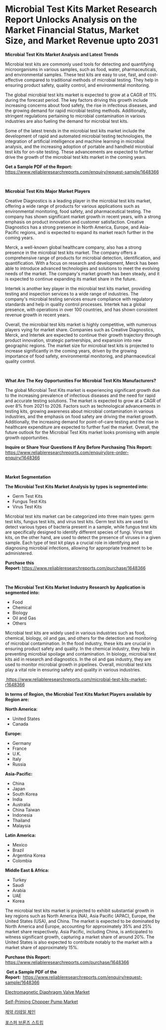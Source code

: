 <p><h1>Microbial Test Kits Market Research Report Unlocks Analysis on the Market Financial Status, Market Size, and Market Revenue upto 2031</h1></p><p><strong>Microbial Test Kits Market Analysis and Latest Trends</strong></p>
<p><p>Microbial test kits are commonly used tools for detecting and quantifying microorganisms in various samples, such as food, water, pharmaceuticals, and environmental samples. These test kits are easy to use, fast, and cost-effective compared to traditional methods of microbial testing. They help in ensuring product safety, quality control, and environmental monitoring.</p><p>The global microbial test kits market is expected to grow at a CAGR of 11% during the forecast period. The key factors driving this growth include increasing concerns about food safety, the rise in infectious diseases, and the growing demand for rapid microbial testing methods. Additionally, stringent regulations pertaining to microbial contamination in various industries are also fueling the demand for microbial test kits.</p><p>Some of the latest trends in the microbial test kits market include the development of rapid and automated microbial testing technologies, the integration of artificial intelligence and machine learning in microbial analysis, and the increasing adoption of portable and handheld microbial test kits for on-site testing. These advancements are expected to further drive the growth of the microbial test kits market in the coming years.</p></p>
<p><strong>Get a Sample PDF of the Report:&nbsp;</strong> <a href="https://www.reliableresearchreports.com/enquiry/request-sample/1648366">https://www.reliableresearchreports.com/enquiry/request-sample/1648366</a></p>
<p>&nbsp;</p>
<p><strong>Microbial Test Kits Major Market Players</strong></p>
<p><p>Creative Diagnostics is a leading player in the microbial test kits market, offering a wide range of products for various applications such as environmental monitoring, food safety, and pharmaceutical testing. The company has shown significant market growth in recent years, with a strong emphasis on product innovation and customer satisfaction. Creative Diagnostics has a strong presence in North America, Europe, and Asia-Pacific regions, and is expected to expand its market reach further in the coming years.</p><p>Merck, a well-known global healthcare company, also has a strong presence in the microbial test kits market. The company offers a comprehensive range of products for microbial detection, identification, and quantification. With a focus on research and development, Merck has been able to introduce advanced technologies and solutions to meet the evolving needs of the market. The company's market growth has been steady, and it is expected to continue expanding its market share in the future.</p><p>Intertek is another key player in the microbial test kits market, providing testing and inspection services to a wide range of industries. The company's microbial testing services ensure compliance with regulatory standards and help in quality control processes. Intertek has a global presence, with operations in over 100 countries, and has shown consistent revenue growth in recent years.</p><p>Overall, the microbial test kits market is highly competitive, with numerous players vying for market share. Companies such as Creative Diagnostics, Merck, and Intertek are expected to continue their growth trajectory through product innovation, strategic partnerships, and expansion into new geographic regions. The market size for microbial test kits is projected to increase significantly in the coming years, driven by the growing importance of food safety, environmental monitoring, and pharmaceutical quality control.</p></p>
<p>&nbsp;</p>
<p><strong>What Are The Key Opportunities For Microbial Test Kits Manufacturers?</strong></p>
<p><p>The global Microbial Test Kits market is experiencing significant growth due to the increasing prevalence of infectious diseases and the need for rapid and accurate testing solutions. The market is expected to grow at a CAGR of over 8% from 2021 to 2026. Factors such as technological advancements in testing kits, growing awareness about microbial contamination in various industries, and the emphasis on food safety are driving the market growth. Additionally, the increasing demand for point-of-care testing and the rise in healthcare expenditure are expected to further fuel the market. Overall, the future outlook for the Microbial Test Kits market looks promising with ample growth opportunities.</p></p>
<p><strong>Inquire or Share Your Questions If Any Before Purchasing This Report:</strong> <a href="https://www.reliableresearchreports.com/enquiry/pre-order-enquiry/1648366">https://www.reliableresearchreports.com/enquiry/pre-order-enquiry/1648366</a></p>
<p>&nbsp;</p>
<p><strong>Market Segmentation</strong></p>
<p><strong>The Microbial Test Kits Market Analysis by types is segmented into:</strong></p>
<p><ul><li>Germ Test Kits</li><li>Fungus Test Kits</li><li>Virus Test Kits</li></ul></p>
<p><p>Microbial test kits market can be categorized into three main types: germ test kits, fungus test kits, and virus test kits. Germ test kits are used to detect various types of bacteria present in a sample, while fungus test kits are specifically designed to identify different species of fungi. Virus test kits, on the other hand, are used to detect the presence of viruses in a given sample. Each type of test kit plays a crucial role in identifying and diagnosing microbial infections, allowing for appropriate treatment to be administered.</p></p>
<p><strong>Purchase this Report:&nbsp;</strong><a href="https://www.reliableresearchreports.com/purchase/1648366">https://www.reliableresearchreports.com/purchase/1648366</a></p>
<p>&nbsp;</p>
<p><strong>The Microbial Test Kits Market Industry Research by Application is segmented into:</strong></p>
<p><ul><li>Food</li><li>Chemical</li><li>Biology</li><li>Oil and Gas</li><li>Others</li></ul></p>
<p><p>Microbial test kits are widely used in various industries such as food, chemical, biology, oil and gas, and others for the detection and monitoring of microbial contamination. In the food industry, these kits are crucial in ensuring product safety and quality. In the chemical industry, they help in preventing microbial spoilage and contamination. In biology, microbial test kits aid in research and diagnostics. In the oil and gas industry, they are used to monitor microbial growth in pipelines. Overall, microbial test kits play a vital role in ensuring safety and quality in various industries.</p></p>
<p><a href="https://www.reliableresearchreports.com/microbial-test-kits-market-r1648366">&nbsp;https://www.reliableresearchreports.com/microbial-test-kits-market-r1648366</a></p>
<p><strong>In terms of Region, the Microbial Test Kits Market Players available by Region are:</strong></p>
<p>
    <p> <strong> North America: </strong>
        <ul>
            <li>United States</li>
            <li>Canada</li>
        </ul>
        </p> 
    <p> <strong> Europe: </strong>
        <ul>
            <li>Germany</li>
            <li>France</li>
            <li>U.K.</li>
            <li>Italy</li>
            <li>Russia</li>
        </ul>
        </p> 
    <p> <strong> Asia-Pacific: </strong>
        <ul>
            <li>China</li>
            <li>Japan</li>
            <li>South Korea</li>
            <li>India</li>
            <li>Australia</li>
            <li>China Taiwan</li>
            <li>Indonesia</li>
            <li>Thailand</li>
            <li>Malaysia</li>
        </ul>
        </p> 
    <p> <strong> Latin America: </strong>
        <ul>
            <li>Mexico</li>
            <li>Brazil</li>
            <li>Argentina Korea</li>
            <li>Colombia</li>
        </ul>
        </p> 
    <p> <strong> Middle East & Africa: </strong>
        <ul>
            <li>Turkey</li>
            <li>Saudi</li>
            <li>Arabia</li>
            <li>UAE</li>
            <li>Korea</li>
        </ul>
    </p>
    </p>
<p><p>The microbial test kits market is projected to exhibit substantial growth in key regions such as North America (NA), Asia Pacific (APAC), Europe, the United States (USA), and China. The market is expected to be dominated by North America and Europe, accounting for approximately 35% and 25% market share respectively. Asia Pacific, including China, is anticipated to witness significant growth, capturing a market share of around 20%. The United States is also expected to contribute notably to the market with a market share of approximately 15%.</p></p>
<p><strong>Purchase this Report: </strong><a href="https://www.reliableresearchreports.com/purchase/1648366">https://www.reliableresearchreports.com/purchase/1648366</a></p>
<p>&nbsp;<strong>Get a Sample PDF of the Report:&nbsp;&nbsp;</strong><a href="https://www.reliableresearchreports.com/enquiry/request-sample/1648366">https://www.reliableresearchreports.com/enquiry/request-sample/1648366</a></p>
<p><strong></strong></p>
<p><p><a href="https://github.com/AlysaLedner2023/Market-Research-Report-List-1/blob/main/electromagnetic-diaphragm-valve-market.md">Electromagnetic Diaphragm Valve Market</a></p><p><a href="https://github.com/Sherrillcrooksxa8i18ucf2m/Market-Research-Report-List-3/blob/main/self-priming-chopper-pump-market.md">Self-Priming Chopper Pump Market</a></p><p><a href="https://github.com/alfitoms13/Market-Research-Report-List-1/blob/main/5946111181324.md">제약 리테일 체인</a></p><p><a href="https://github.com/mofijurk071/Market-Research-Report-List-1/blob/main/6375115181325.md">포스퍼 브론즈 스트립</a></p></p>